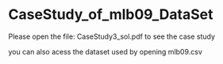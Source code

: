 # CaseStudy_of_mlb09_DataSet

Please open the file: CaseStudy3_sol.pdf to see the case study

you can also acess the dataset used by opening mlb09.csv
